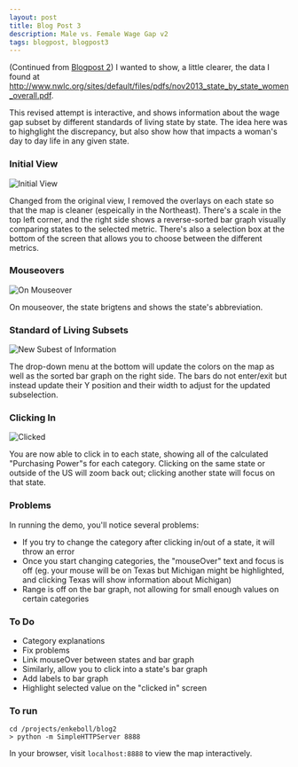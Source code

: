 ```yaml
---
layout: post
title: Blog Post 3
description: Male vs. Female Wage Gap v2
tags: blogpost, blogpost3
---
```


<!-- use tags blogpost1 blogpost2 blogpost3 for easy grouping -->
<!-- please reserve for @malecki's use only tags 'slides', 'emails' -->

(Continued from [Blogpost 2](http://malecki.github.io/edav/2014/05/13/enkeboll-blog2/)) I wanted to show, a little clearer, the data I found at http://www.nwlc.org/sites/default/files/pdfs/nov2013_state_by_state_women_overall.pdf.  

This revised attempt is interactive, and shows information about the wage gap subset by different standards of living state by state.  The idea here was to highglight the discrepancy, but also show how that impacts a woman's day to day life in any given state.

### Initial View
![Initial View](https://raw.githubusercontent.com/enkeboll/edav/gh-pages/projects/enkeboll/blog2/initial.png)

Changed from the original view, I removed the overlays on each state so that the map is cleaner (espeically in the Northeast).  There's a scale in the top left corner, and the right side shows a reverse-sorted bar graph visually comparing states to the selected metric.  There's also a selection box at the bottom of the screen that allows you to choose between the different metrics.

### Mouseovers
![On Mouseover](https://raw.githubusercontent.com/enkeboll/edav/gh-pages/projects/enkeboll/blog2/mouseover.png)

On mouseover, the state brigtens and shows the state's abbreviation.

### Standard of Living Subsets
![New Subest of Information](https://raw.githubusercontent.com/enkeboll/edav/gh-pages/projects/enkeboll/blog2/new_subset.png)

The drop-down menu at the bottom will update the colors on the map as well as the sorted bar graph on the right side.  The bars do not enter/exit but instead update their Y position and their width to adjust for the updated subselection.

### Clicking In
![Clicked](https://raw.githubusercontent.com/enkeboll/edav/gh-pages/projects/enkeboll/blog2/clicked.png)

You are now able to click in to each state, showing all of the calculated "Purchasing Power"s for each category. Clicking on the same state or outside of the US will zoom back out; clicking another state will focus on that state.

### Problems
In running the demo, you'll notice several problems:
+ If you try to change the category after clicking in/out of a state, it will throw an error
+ Once you start changing categories, the "mouseOver" text and focus is off (eg. your mouse will be on Texas but Michigan might be highlighted, and clicking Texas will show information about Michigan)
+ Range is off on the bar graph, not allowing for small enough values on certain categories

### To Do
+ Category explanations
+ Fix problems
+ Link mouseOver between states and bar graph
+ Similarly, allow you to click into a state's bar graph
+ Add labels to bar graph
+ Highlight selected value on the "clicked in" screen

### To run
```
cd /projects/enkeboll/blog2
> python -m SimpleHTTPServer 8888
```

In your browser, visit `localhost:8888` to view the map interactively.
